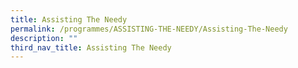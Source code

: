 ```yaml
---
title: Assisting The Needy
permalink: /programmes/ASSISTING-THE-NEEDY/Assisting-The-Needy
description: ""
third_nav_title: Assisting The Needy
---
```



